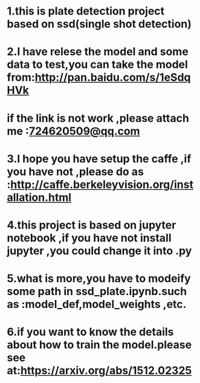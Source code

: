 # 1.this is plate detection project based on ssd(single shot detection)

# 2.I have relese the model and some data to test,you can take the model from:http://pan.baidu.com/s/1eSdqHVk
#	if the link is not work ,please attach me :724620509@qq.com

# 3.I hope you have setup the caffe ,if you have not ,please do as :http://caffe.berkeleyvision.org/installation.html

# 4.this project is based on jupyter notebook ,if you have not install jupyter ,you could change it into .py

# 5.what is more,you have to modeify some path in ssd_plate.ipynb.such as :model_def,model_weights ,etc.

# 6.if you want to know the details about how to train the model.please see at:https://arxiv.org/abs/1512.02325 

